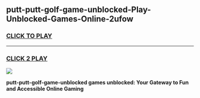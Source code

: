 
## putt-putt-golf-game-unblocked-Play-Unblocked-Games-Online-2ufow
<h3>
<a href="https://premium76.site?title=putt-putt-golf-game-unblocked&ref=24A">CLICK TO PLAY</a></h3>
<hr>

<h3>
<a href="https://premium76.site?title=putt-putt-golf-game-unblocked&ref=24A">CLICK 2 PLAY</a>
  
</h3>

<a href="https://premium76.site?title=putt-putt-golf-game-unblocked&ref=24A"><img src="https://clearcache.store/games.png"></a>


**putt-putt-golf-game-unblocked games unblocked: Your Gateway to Fun and Accessible Online Gaming**

